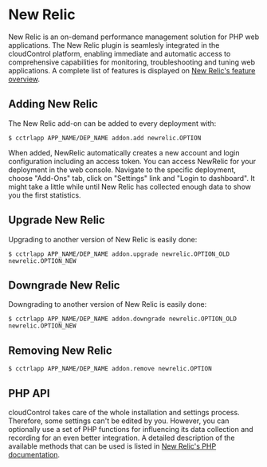 # New Relic

New Relic is an on-demand performance management solution for PHP web applications. The New Relic plugin is seamlesly integrated in the cloudControl platform, enabling immediate and automatic access to comprehensive capabilities for monitoring, troubleshooting and tuning web applications. A complete list of features is displayed on [New Relic's feature overview](http://www.newrelic.com/web-app-monitoring-features.html).

## Adding New Relic

The New Relic add-on can be added to every deployment with:


~~~
$ cctrlapp APP_NAME/DEP_NAME addon.add newrelic.OPTION
~~~

When added, NewRelic automatically creates a new account and login configuration including an
access token. You can access NewRelic for your deployment in the web console. Navigate to the
specific deployment, choose "Add-Ons" tab, click on "Settings" link and "Login to dashboard".
It might take a little while until New Relic has collected enough data to show you the first statistics.

## Upgrade New Relic

Upgrading to another version of New Relic is easily done:

~~~
$ cctrlapp APP_NAME/DEP_NAME addon.upgrade newrelic.OPTION_OLD newrelic.OPTION_NEW 
~~~

## Downgrade New Relic

Downgrading to another version of New Relic is easily done:

~~~
$ cctrlapp APP_NAME/DEP_NAME addon.downgrade newrelic.OPTION_OLD newrelic.OPTION_NEW 
~~~
## Removing New Relic

~~~
$ cctrlapp APP_NAME/DEP_NAME addon.remove newrelic.OPTION
~~~

## PHP API

cloudControl takes care of the whole installation and settings process. Therefore, some settings can't be edited by you. However, you can optionally use a set of PHP functions for influencing its data collection and recording for an even better integration. A detailed description of the available methods that can be used is listed in [New Relic's PHP documentation](https://newrelic.com/docs/php/the-php-api).

